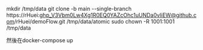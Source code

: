 mkdir /tmp/data 
git clone -b main --single-branch https://rHuei: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@github.com/rHuei/demoFlow.git /tmp/data/atomic
sudo chown -R 1001:1001 /tmp/data

然後在docker-compose up
